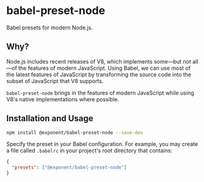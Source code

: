 # babel-preset-node

Babel presets for modern Node.js.

## Why?

Node.js includes recent releases of V8, which implements some—but not all—of the features of modern JavaScript. Using Babel, we can use most of the latest features of JavaScript by transforming the source code into the subset of JavaScript that V8 supports.

`babel-preset-node` brings in the features of modern JavaScript while using V8's native implementations where possible.

## Installation and Usage

```sh
npm install @exponent/babel-preset-node --save-dev
```

Specify the preset in your Babel configuration. For example, you may create a file called `.babelrc` in your project's root directory that contains:

```json
{
  "presets": ["@exponent/babel-preset-node"]
}
```
